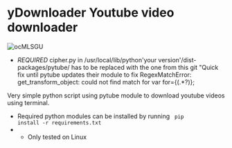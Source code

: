 # yDownloader Youtube video downloader
![ocMLSGU](https://github.com/thegrreat1/yDownloader/assets/63957530/1c671468-40cc-4b7b-a4e9-3837c1c903e6)

- *REQUIRED* cipher.py in /usr/local/lib/python'your version'/dist-packages/pytube/ has to be replaced with the one from this git
"Quick fix until pytube updates their module to fix RegexMatchError: get_transform_object: could not find match for var for={(.*?)};
  
Very simple python script using pytube module to download youtube videos using terminal.<br>
- Required python modules can be installed by running  <code> pip install -r requirements.txt </code>
- - Only tested on Linux
